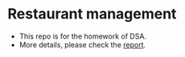 # Restaurant management
- This repo is for the homework of DSA.
- More details, please check the [report](Report.md).